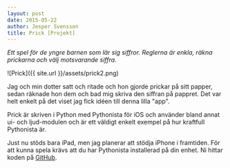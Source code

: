 ```yaml
---
layout: post
date: 2015-05-22
author: Jesper Svensson
title: Prick [Projekt]
---
```


*Ett spel för de yngre barnen som lär sig siffror. Reglerna är enkla, räkna prickarna och välj motsvarande siffra.*

![Prick]({{ site.url }}/assets/prick2.png)

Jag och min dotter satt och ritade och hon gjorde prickar på sitt papper, sedan räknade hon dem och bad mig skriva den siffran på pappret. Det var helt enkelt på det viset jag fick idéen till denna lilla "app".

Prick är skriven i Python med Pythonista för iOS och använder bland annat ui- och ljud-modulen och är ett väldigt enkelt exempel på hur kraftfull Pythonista är.

Just nu stöds bara iPad, men jag planerar att stödja iPhone i framtiden. För att kunna spela krävs att du har Pythonista installerad på din enhet. Ni hittar koden på [GitHub](https://github.com/jesperpsvensson/Pythonista-scripts).
